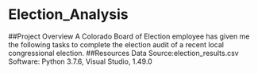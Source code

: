 # Election_Analysis
##Project Overview
A Colorado Board of Election employee has given me the following tasks to complete the election audit of a recent local congressional election.
##Resources
Data Source:election_results.csv
Software: Python 3.7.6, Visual Studio, 1.49.0
